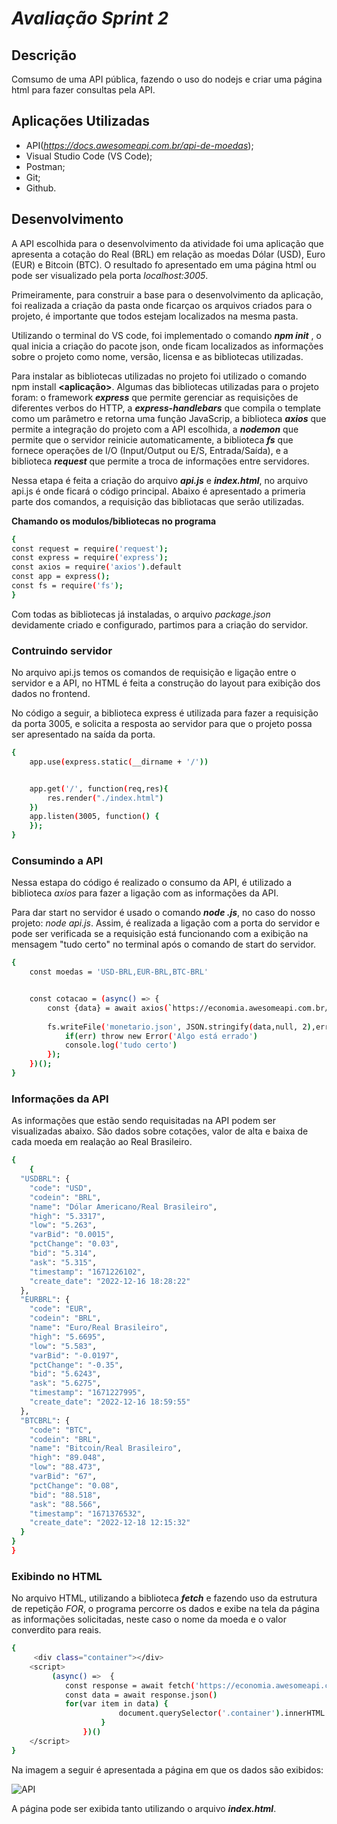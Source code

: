 # _Avaliação Sprint 2_

## Descrição

Comsumo de uma API pública, fazendo o uso do nodejs e criar uma página html para fazer consultas pela API.

## Aplicações Utilizadas

- API(_https://docs.awesomeapi.com.br/api-de-moedas_);
- Visual Studio Code (VS Code);
- Postman;
- Git;
- Github.

## Desenvolvimento

A API escolhida para o desenvolvimento da atividade foi uma aplicação que apresenta a cotação do Real (BRL) em relação as moedas Dólar (USD), Euro (EUR) e Bitcoin (BTC). O resultado fo apresentado em uma página html ou pode ser visualizado pela porta _localhost:3005_.

Primeiramente, para construir a base para o desenvolvimento da aplicação, foi realizada a criação da pasta onde ficarçao os arquivos criados para o projeto, é importante que todos estejam localizados na mesma pasta. 

Utilizando o terminal do VS code, foi implementado o comando **_npm init_** , o qual inicia a criação do pacote json, onde ficam localizados as informações sobre o projeto como nome, versão, licensa e as bibliotecas utilizadas. 

Para instalar as bibliotecas utilizadas no projeto foi utilizado o comando npm install **<aplicação>**.
Algumas das bibliotecas utilizadas para o projeto foram: o framework **_express_** que permite gerenciar as requisições de diferentes verbos do HTTP, a **_express-handlebars_** que compila o template como um parâmetro e retorna uma função JavaScrip, a biblioteca **_axios_** que permite a integração do projeto com a API escolhida, a **_nodemon_** que permite que o servidor reinicie automaticamente, a biblioteca **_fs_** que fornece operações de I/O (Input/Output ou E/S, Entrada/Saída), e a biblioteca **_request_** que permite a troca de informações entre servidores.


Nessa etapa é feita a criação do arquivo **_api.js_** e **_index.html_**, no arquivo api.js é onde ficará o código principal. Abaixo é apresentado a primeria parte dos comandos, a requisição das bibliotacas que serão utilizadas.

**Chamando os modulos/bibliotecas no programa**
```sh
{
const request = require('request');
const express = require('express');
const axios = require('axios').default
const app = express();
const fs = require('fs');
}
```

Com todas as bibliotecas já instaladas, o arquivo _package.json_ devidamente criado e configurado, partimos para a criação do servidor.

### Contruindo servidor
 No arquivo api.js temos os comandos de requisição e ligação entre o servidor e a API, no HTML é feita a construção do layout para exibição dos dados no frontend.

No código a seguir, a biblioteca express é utilizada para fazer a requisição da porta 3005, e solicita a resposta ao servidor para que o projeto possa ser apresentado na saída da porta.

```sh
{
    app.use(express.static(__dirname + '/'))


    app.get('/', function(req,res){
        res.render("./index.html")
    })
    app.listen(3005, function() {
    });
}
```

### Consumindo a API

Nessa estapa do código é realizado o consumo da API, é utilizado a biblioteca _axios_ para fazer a ligação com as informações da API.

Para dar start no servidor é usado o comando **_node <arquivo>.js_**, no caso do nosso projeto: _node api.js_. Assim, é realizada a ligação com a porta do servidor e pode ser verificada se a requisição está funcionando com a exibição na mensagem "tudo certo" no terminal após o comando de start do servidor.

```sh
{
    const moedas = 'USD-BRL,EUR-BRL,BTC-BRL'


    const cotacao = (async() => {
        const {data} = await axios(`https://economia.awesomeapi.com.br/last/${moedas}`)
        
        fs.writeFile('monetario.json', JSON.stringify(data,null, 2),err => {
            if(err) throw new Error('Algo está errado')
            console.log('tudo certo')
        });
    })();
}
```

### Informações da API 

As informações que estão sendo requisitadas na API podem ser visualizadas abaixo. São dados sobre cotações, valor de alta e baixa de cada moeda em realação ao Real Brasileiro.

```sh
{
    {
  "USDBRL": {
    "code": "USD",
    "codein": "BRL",
    "name": "Dólar Americano/Real Brasileiro",
    "high": "5.3317",
    "low": "5.263",
    "varBid": "0.0015",
    "pctChange": "0.03",
    "bid": "5.314",
    "ask": "5.315",
    "timestamp": "1671226102",
    "create_date": "2022-12-16 18:28:22"
  },
  "EURBRL": {
    "code": "EUR",
    "codein": "BRL",
    "name": "Euro/Real Brasileiro",
    "high": "5.6695",
    "low": "5.583",
    "varBid": "-0.0197",
    "pctChange": "-0.35",
    "bid": "5.6243",
    "ask": "5.6275",
    "timestamp": "1671227995",
    "create_date": "2022-12-16 18:59:55"
  },
  "BTCBRL": {
    "code": "BTC",
    "codein": "BRL",
    "name": "Bitcoin/Real Brasileiro",
    "high": "89.048",
    "low": "88.473",
    "varBid": "67",
    "pctChange": "0.08",
    "bid": "88.518",
    "ask": "88.566",
    "timestamp": "1671376532",
    "create_date": "2022-12-18 12:15:32"
  }
}
}
```

### Exibindo no HTML

No arquivo HTML, utilizando a biblioteca **_fetch_** e fazendo uso da estrutura de repetição _FOR_, o programa percorre os dados e exibe na tela da página as informações solicitadas, neste caso o nome da moeda e o valor converdito para reais.

```sh
{
     <div class="container"></div>
    <script>
         (async() =>  {
            const response = await fetch('https://economia.awesomeapi.com.br/last/USD-BRL,EUR-BRL,BTC-BRL')
            const data = await response.json()
            for(var item in data) {
                        document.querySelector('.container').innerHTML += (`<h3>${data[item].name} </h3>` +`<p>${data[item].code}1,00 -   ${data[item].codein}${data[item].ask} </p>` + `<hr/>` )
                    }
                })()
    </script>
}
```


Na imagem a seguir é apresentada a página em que os dados são exibidos:

![API](https://user-images.githubusercontent.com/103959633/208310594-2160dceb-6c0a-445c-8eb5-5f2d7fd17f74.jpg)

A página pode ser exibida tanto utilizando o arquivo **_index.html_**.
